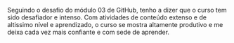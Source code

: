 Seguindo o desafio do módulo 03 de GitHub, tenho a dizer que o curso tem sido desafiador e intenso. Com atividades de conteúdo extenso e de altissimo nível e aprendizado, o curso se mostra altamente produtivo e me deixa cada vez mais confiante e com sede de aprender.